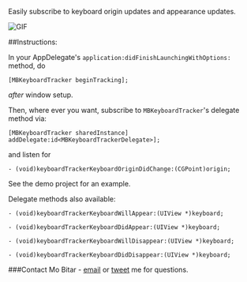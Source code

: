 Easily subscribe to keyboard origin updates and appearance updates.

![GIF](http://i.imgur.com/X1Poa3x.gif)

##Instructions:

In your AppDelegate's `application:didFinishLaunchingWithOptions:` method, do

	[MBKeyboardTracker beginTracking];

*after* window setup.

Then, where ever you want, subscribe to `MBKeyboardTracker`'s delegate method via:

	[MBKeyboardTracker sharedInstance] addDelegate:id<MBKeyboardTrackerDelegate>];

and listen for 

	- (void)keyboardTrackerKeyboardOriginDidChange:(CGPoint)origin;

See the demo project for an example.


Delegate methods also available:

	- (void)keyboardTrackerKeyboardWillAppear:(UIView *)keyboard;
	
	- (void)keyboardTrackerKeyboardDidAppear:(UIView *)keyboard;
	
	- (void)keyboardTrackerKeyboardWillDisappear:(UIView *)keyboard;
	
	- (void)keyboardTrackerKeyboardDidDisappear:(UIView *)keyboard;
	
	
###Contact
Mo Bitar - [email](me@bitar.io) or [tweet](http://twitter.com/bitario) me for questions.